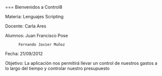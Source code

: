 === Bienvenidos a Control8

Materia:  Lenguajes Scripting

Docente:  Carla Ares

Alumnos:  Juan Francisco Pose

          Fernando Javier Muñoz

Fecha:    21/09/2012

Objetivo: La aplicación nos permitirá llevar un control de nuestros gastos a lo largo del tiempo y controlar nuestro presupuesto
